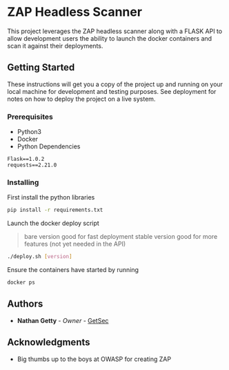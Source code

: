 # ZAP Headless Scanner 

This project leverages the ZAP headless scanner along with a FLASK API to allow development users the ability to launch the docker containers and scan it against their deployments.

## Getting Started

These instructions will get you a copy of the project up and running on your local machine for development and testing purposes. See deployment for notes on how to deploy the project on a live system.

### Prerequisites

- Python3
- Docker
- Python Dependencies
```
Flask==1.0.2
requests==2.21.0
```

### Installing

First install the python libraries

```sh
pip install -r requirements.txt
```

Launch the docker deploy script
> bare version good for fast deployment
> stable version good for more features (not yet needed in the API)

```sh
./deploy.sh [version]
```

Ensure the containers have started by running

```sh
docker ps
```


## Authors

* **Nathan Getty** - *Owner* - [GetSec](https://github.com/GetSEc)


## Acknowledgments

* Big thumbs up to the boys at OWASP for creating ZAP

